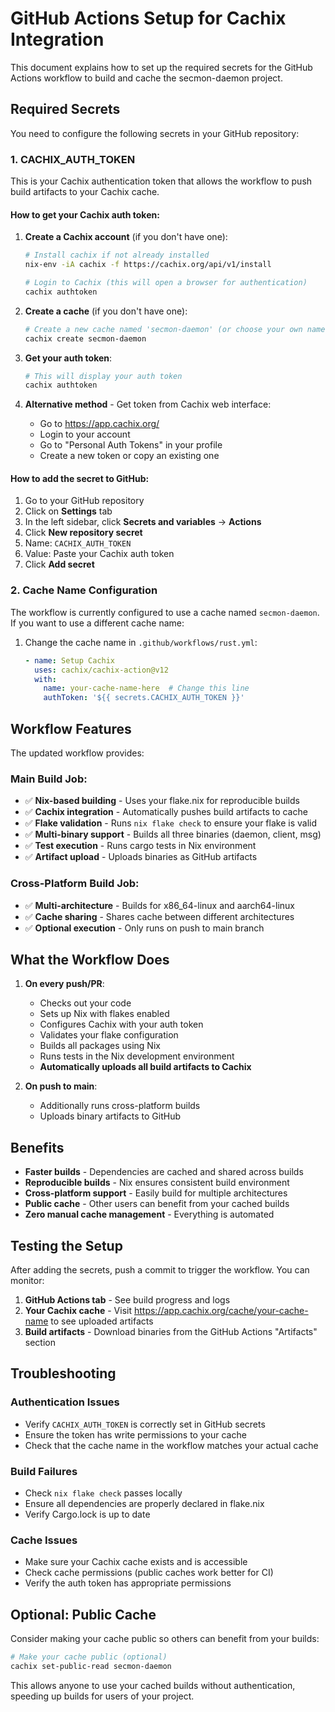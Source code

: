 # GitHub Actions Setup for Cachix Integration

This document explains how to set up the required secrets for the GitHub Actions workflow to build and cache the secmon-daemon project.

## Required Secrets

You need to configure the following secrets in your GitHub repository:

### 1. CACHIX_AUTH_TOKEN

This is your Cachix authentication token that allows the workflow to push build artifacts to your Cachix cache.

#### How to get your Cachix auth token:

1. **Create a Cachix account** (if you don't have one):
   ```bash
   # Install cachix if not already installed
   nix-env -iA cachix -f https://cachix.org/api/v1/install

   # Login to Cachix (this will open a browser for authentication)
   cachix authtoken
   ```

2. **Create a cache** (if you don't have one):
   ```bash
   # Create a new cache named 'secmon-daemon' (or choose your own name)
   cachix create secmon-daemon
   ```

3. **Get your auth token**:
   ```bash
   # This will display your auth token
   cachix authtoken
   ```

4. **Alternative method** - Get token from Cachix web interface:
   - Go to https://app.cachix.org/
   - Login to your account
   - Go to "Personal Auth Tokens" in your profile
   - Create a new token or copy an existing one

#### How to add the secret to GitHub:

1. Go to your GitHub repository
2. Click on **Settings** tab
3. In the left sidebar, click **Secrets and variables** → **Actions**
4. Click **New repository secret**
5. Name: `CACHIX_AUTH_TOKEN`
6. Value: Paste your Cachix auth token
7. Click **Add secret**

### 2. Cache Name Configuration

The workflow is currently configured to use a cache named `secmon-daemon`. If you want to use a different cache name:

1. Change the cache name in `.github/workflows/rust.yml`:
   ```yaml
   - name: Setup Cachix
     uses: cachix/cachix-action@v12
     with:
       name: your-cache-name-here  # Change this line
       authToken: '${{ secrets.CACHIX_AUTH_TOKEN }}'
   ```

## Workflow Features

The updated workflow provides:

### Main Build Job:
- ✅ **Nix-based building** - Uses your flake.nix for reproducible builds
- ✅ **Cachix integration** - Automatically pushes build artifacts to cache
- ✅ **Flake validation** - Runs `nix flake check` to ensure your flake is valid
- ✅ **Multi-binary support** - Builds all three binaries (daemon, client, msg)
- ✅ **Test execution** - Runs cargo tests in Nix environment
- ✅ **Artifact upload** - Uploads binaries as GitHub artifacts

### Cross-Platform Build Job:
- ✅ **Multi-architecture** - Builds for x86_64-linux and aarch64-linux
- ✅ **Cache sharing** - Shares cache between different architectures
- ✅ **Optional execution** - Only runs on push to main branch

## What the Workflow Does

1. **On every push/PR**:
   - Checks out your code
   - Sets up Nix with flakes enabled
   - Configures Cachix with your auth token
   - Validates your flake configuration
   - Builds all packages using Nix
   - Runs tests in the Nix development environment
   - **Automatically uploads all build artifacts to Cachix**

2. **On push to main**:
   - Additionally runs cross-platform builds
   - Uploads binary artifacts to GitHub

## Benefits

- **Faster builds** - Dependencies are cached and shared across builds
- **Reproducible builds** - Nix ensures consistent build environment
- **Cross-platform support** - Easily build for multiple architectures
- **Public cache** - Other users can benefit from your cached builds
- **Zero manual cache management** - Everything is automated

## Testing the Setup

After adding the secrets, push a commit to trigger the workflow. You can monitor:

1. **GitHub Actions tab** - See build progress and logs
2. **Your Cachix cache** - Visit https://app.cachix.org/cache/your-cache-name to see uploaded artifacts
3. **Build artifacts** - Download binaries from the GitHub Actions "Artifacts" section

## Troubleshooting

### Authentication Issues
- Verify `CACHIX_AUTH_TOKEN` is correctly set in GitHub secrets
- Ensure the token has write permissions to your cache
- Check that the cache name in the workflow matches your actual cache

### Build Failures
- Check `nix flake check` passes locally
- Ensure all dependencies are properly declared in flake.nix
- Verify Cargo.lock is up to date

### Cache Issues
- Make sure your Cachix cache exists and is accessible
- Check cache permissions (public caches work better for CI)
- Verify the auth token has appropriate permissions

## Optional: Public Cache

Consider making your cache public so others can benefit from your builds:

```bash
# Make your cache public (optional)
cachix set-public-read secmon-daemon
```

This allows anyone to use your cached builds without authentication, speeding up builds for users of your project.